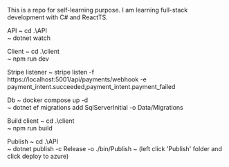 This is a repo for self-learning purpose. I am learning full-stack development with C# and ReactTS.


API
~ cd .\API\
~ dotnet watch

Client
~ cd .\client\
~ npm run dev

Stripe listener
~ stripe listen -f https://localhost:5001/api/payments/webhook -e payment_intent.succeeded,payment_intent.payment_failed

Db
~ docker compose up -d  
~ dotnet ef migrations add SqlServerInitial -o Data/Migrations

Build client
~ cd .\client\
~ npm run build

Publish
~ cd .\API\
~ dotnet publish -c Release -o ./bin/Publish
~ (left click 'Publish' folder and click deploy to azure)